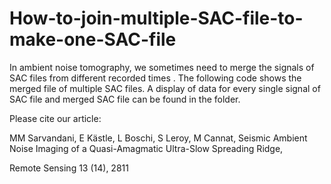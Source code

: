 # How-to-join-multiple-SAC-file-to-make-one-SAC-file
In ambient noise tomography, we sometimes need to merge the signals of SAC files from different recorded times .
The following code shows the merged file of multiple SAC files.
A display of data for every single signal of SAC file and merged SAC file can be found in the folder. 

Please cite our article:

MM Sarvandani, E Kästle, L Boschi, S Leroy, M Cannat, Seismic Ambient Noise Imaging of a Quasi-Amagmatic Ultra-Slow Spreading Ridge,

Remote Sensing 13 (14), 2811
